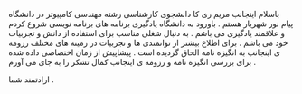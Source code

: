 باسلام اینجانب مریم ری کا دانشجوی کارشناسی رشته مهندسی کامپیوتر در دانشگاه پیام نور شهریار هستم . باورود به دانشگاه یادگیری برنامه های برنامه نویسی شروع کردم و علاقمند یادگیری می باشم . به دنبال شغلی مناسب برای استفاده از دانش و تجربیات خود می باشم . برای اطلاع بیشتر از توانمندی ها و تجربیات در زمینه های مختلف رزومه ی اینجانب به انگیزه نامه الحاق گردیده است . پیشاپیش از زمان اختصاصی داده شده برای بررسی انگیزه نامه و رزومه ی اینجانب کمال تشکر را به جای می آورم .

ارادتمند شما .
